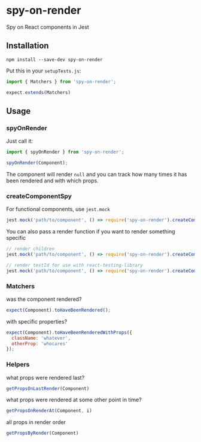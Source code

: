 # spy-on-render


Spy on React components in Jest

## Installation

```
npm install --save-dev spy-on-render
```

Put this in your `setupTests.js`:

```js
import { Matchers } from 'spy-on-render';

expect.extends(Matchers)
```


## Usage

### spyOnRender

Just call it:

```js
import { spyOnRender } from 'spy-on-render';

spyOnRender(Component);
```

The component will render `null` and you can track how many times it has been rendered and with which props.

### createComponentSpy

For functional components, use `jest.mock`

```js
jest.mock('path/to/component', () => require('spy-on-render').createComponentSpy());
```

You can also pass a render function if you want to render something specific

```js
// render children
jest.mock('path/to/component', () => require('spy-on-render').createComponentSpy((props) => <div>{props.children}</div>));

// render testId for use with react-testing-library
jest.mock('path/to/component', () => require('spy-on-render').createComponentSpy(() => <div data-testid="my-component"/>));
```

### Matchers

was the component rendered?

```js
expect(Component).toHaveBeenRendered();
```

with specific properties?

```js
expect(Component).toHaveBeenRenderedWithProps({
  className: 'whatever',
  otherProp: 'whocares'
});
```

### Helpers

what props were rendered last?

```js
getPropsOnLastRender(Component)
```

what props were rendered at some other point in time?

```js
getPropsOnRenderAt(Component, i)
```

all props in render order

```js
getPropsByRender(Component)
```
